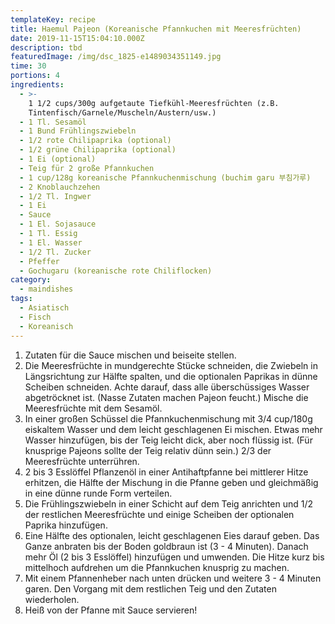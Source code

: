 ```yaml
---
templateKey: recipe
title: Haemul Pajeon (Koreanische Pfannkuchen mit Meeresfrüchten)
date: 2019-11-15T15:04:10.000Z
description: tbd
featuredImage: /img/dsc_1825-e1489034351149.jpg
time: 30
portions: 4
ingredients:
  - >-
    1 1/2 cups/300g aufgetaute Tiefkühl-Meeresfrüchten (z.B.
    Tintenfisch/Garnele/Muscheln/Austern/usw.)
  - 1 Tl. Sesamöl
  - 1 Bund Frühlingszwiebeln
  - 1/2 rote Chilipaprika (optional)
  - 1/2 grüne Chilipaprika (optional)
  - 1 Ei (optional)
  - Teig für 2 große Pfannkuchen
  - 1 cup/128g koreanische Pfannkuchenmischung (buchim garu 부침가루)
  - 2 Knoblauchzehen
  - 1/2 Tl. Ingwer
  - 1 Ei
  - Sauce
  - 1 El. Sojasauce
  - 1 Tl. Essig
  - 1 El. Wasser
  - 1/2 Tl. Zucker
  - Pfeffer
  - Gochugaru (koreanische rote Chiliflocken)
category:
  - maindishes
tags:
  - Asiatisch
  - Fisch
  - Koreanisch
---
```


1. Zutaten für die Sauce mischen und beiseite stellen.
2. Die Meeresfrüchte in mundgerechte Stücke schneiden, die Zwiebeln in Längsrichtung zur Hälfte spalten, und die optionalen Paprikas in dünne Scheiben schneiden. Achte darauf, dass alle überschüssiges Wasser abgetröcknet ist. (Nasse Zutaten machen Pajeon feucht.) Mische die Meeresfrüchte mit dem Sesamöl.
3. In einer großen Schüssel die Pfannkuchenmischung mit 3/4 cup/180g eiskaltem Wasser und dem leicht geschlagenen Ei mischen. Etwas mehr Wasser hinzufügen, bis der Teig leicht dick, aber noch flüssig ist. (Für knusprige Pajeons sollte der Teig relativ dünn sein.) 2/3 der Meeresfrüchte unterrühren.
4. 2 bis 3 Esslöffel Pflanzenöl in einer Antihaftpfanne bei mittlerer Hitze erhitzen, die Hälfte der Mischung in die Pfanne geben und gleichmäßig in eine dünne runde Form verteilen.
5. Die Frühlingszwiebeln in einer Schicht auf dem Teig anrichten und 1/2 der restlichen Meeresfrüchte und einige Scheiben der optionalen Paprika hinzufügen.
6. Eine Hälfte des optionalen, leicht geschlagenen Eies darauf geben. Das Ganze anbraten bis der Boden goldbraun ist (3 - 4 Minuten). Danach mehr Öl (2 bis 3 Esslöffel) hinzufügen und umwenden. Die Hitze kurz bis mittelhoch aufdrehen um die Pfannkuchen knusprig zu machen.
7. Mit einem Pfannenheber nach unten drücken und weitere 3 - 4 Minuten garen. Den Vorgang mit dem restlichen Teig und den Zutaten wiederholen.
8. Heiß von der Pfanne mit Sauce servieren!
